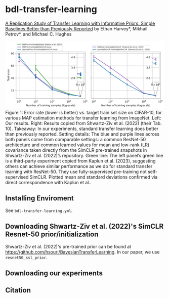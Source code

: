 # bdl-transfer-learning

[A Replication Study of Transfer Learning with Informative Priors: Simple Baselines Better than Previously Reported]() by Ethan Harvey*, Mikhail Petrov*, and Michael C. Hughes

![Figure 1](./notebooks/replication.png)
Figure 1: Error rate (lower is better) vs. target train set size on CIFAR-10, for various MAP estimation methods for transfer learning from ImageNet. Left: Our results. Right: Results copied from Shwartz-Ziv et al. (2022) (their Tab. 10). Takeaway: In our experiments, standard transfer learning does better than previously reported. Setting details: The blue and purple lines across both panels come from comparable settings: a common ResNet-50 architecture and common learned values for mean and low-rank (LR) covariance taken directly from the SimCLR pre-trained snapshots in Shwartz-Ziv et al. (2022)’s repository. Green line: The left panel’s green line is a third-party experiment copied from Kaplun et al. (2023), suggesting others can achieve similar performance as we do for standard transfer learning with ResNet-50. They use fully-supervised pre-training not self-supervised SimCLR. Plotted mean and standard deviations confirmed via direct correspondence with Kaplun et al..

## Installing Enviroment
See `bdl-transfer-learning.yml`.

## Downloading Shwartz-Ziv et al. (2022)'s SimCLR Resnet-50 prior/initialization
Shwartz-Ziv et al. (2022)'s pre-trained prior can be found at https://github.com/hsouri/BayesianTransferLearning. In our paper, we use `resnet50_ssl_prior`.

## Downloading our experiments

## Citation

